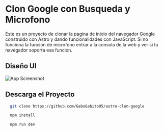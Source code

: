 
# Clon Google con Busqueda y Microfono

Este es un proyecto de clonar la pagina de inicio del navegador Google construido con Astro y dando funcionalidades con JavaScript. Si no funciona la funcion de microfono entrar a la consola de la web y ver si tu navegador soporta esa funcion.

## Diseño UI

![App Screenshot](https://i.imgur.com/XTfJnHm.png)


## Descarga el Proyecto

```bash
  git clone https://github.com/GaboGabito05/astro-clon-google
```

```bash
  npm install
```

```bash
  npm run dev
```
